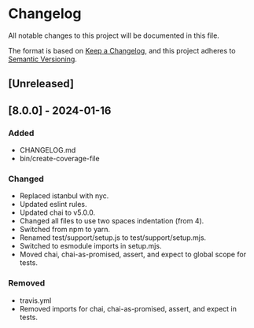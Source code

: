 # Changelog

All notable changes to this project will be documented in this file.

The format is based on [Keep a Changelog](https://keepachangelog.com/en/1.0.0/),
and this project adheres to [Semantic Versioning](https://semver.org/spec/v2.0.0.html).

## [Unreleased]

## [8.0.0] - 2024-01-16

### Added

- CHANGELOG.md
- bin/create-coverage-file

### Changed

- Replaced istanbul with nyc.
- Updated eslint rules.
- Updated chai to v5.0.0.
- Changed all files to use two spaces indentation (from 4).
- Switched from npm to yarn.
- Renamed test/support/setup.js to test/support/setup.mjs.
- Switched to esmodule imports in setup.mjs.
- Moved chai, chai-as-promised, assert, and expect to global scope for tests.

### Removed

- travis.yml
- Removed imports for chai, chai-as-promised, assert, and expect in tests.